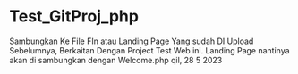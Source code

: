 # Test_GitProj_php
Sambungkan Ke File FIn atau Landing Page Yang sudah DI Upload Sebelumnya, Berkaitan Dengan Project Test Web ini.
Landing Page nantinya akan di sambungkan dengan Welcome.php
qil, 28 5 2023
